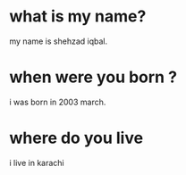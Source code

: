 <!-- Knowledge Base -->

# what is my name?
my name is shehzad iqbal.

# when were you born ?
i was born in 2003 march.

# where do you live
i live in karachi
